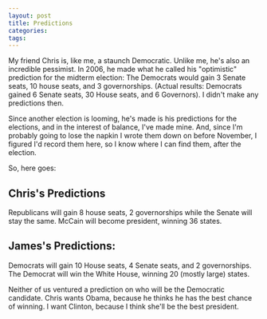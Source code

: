 ```yaml
---
layout: post
title: Predictions
categories: 
tags: 
---
```


My friend Chris is, like me, a staunch Democratic.  Unlike me, he's also an incredible pessimist.  In 2006, he made what he called his "optimistic" prediction for the midterm election: The Democrats would gain 3 Senate seats, 10 house seats, and 3 governorships. (Actual results: Democrats gained 6 Senate seats, 30 House seats, and 6 Governors).  I didn't make any predictions then.

Since another election is looming, he's made is his predictions for the elections, and in the interest of balance, I've made mine.  And, since I'm probably going to lose the napkin I wrote them down on before November, I figured I'd record them here, so I know where I can find them, after the election.

So, here goes:
## Chris's Predictions ##
Republicans will gain 8 house seats, 2 governorships while the Senate will stay the same.  McCain will become president, winning 36 states.

## James's Predictions: ##
Democrats will gain 10 House seats, 4 Senate seats, and 2 governorships.  The Democrat will win the White House, winning 20 (mostly large) states.

Neither of us ventured a prediction on who will be the Democratic candidate.  Chris wants Obama, because he thinks he has the best chance of winning.  I want Clinton, because I think she'll be the best president.